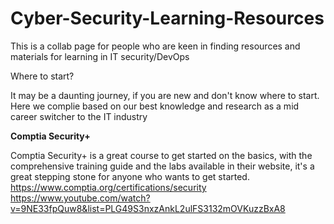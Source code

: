 # Cyber-Security-Learning-Resources
This is a collab page for people who are keen in finding resources and materials for learning in IT security/DevOps

Where to start?

It may be a daunting journey, if you are new and don't know where to start. Here we complie based on our best knowledge and research as a mid career switcher to the IT industry 


**Comptia Security+**

Comptia Security+ is a great course to get started on the basics, with the comprehensive training guide and the labs available in their website, it's a great stepping stone for anyone who wants to get started. 
https://www.comptia.org/certifications/security
https://www.youtube.com/watch?v=9NE33fpQuw8&list=PLG49S3nxzAnkL2ulFS3132mOVKuzzBxA8 
